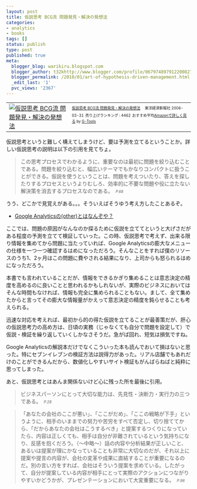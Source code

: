 ```yaml
---
layout: post
title: 仮説思考 BCG流 問題発見・解決の発想法
categories:
- analytics
- books
tags: []
status: publish
type: post
published: true
meta:
  blogger_blog: warikiru.blogspot.com
  blogger_author: t32khttp://www.blogger.com/profile/06797489791220082722noreply@blogger.com
  blogger_permalink: /2010/01/art-of-hypothesis-driven-management.html
  _edit_last: '1'
  pvc_views: '2367'
---
```

<table border="0" cellpadding="5">
<tbody>
<tr>
<td valign="top"><a href="http://www.amazon.co.jp/exec/obidos/ASIN/4492555552/warikiru-22/ref=nosim/" target="_blank"><img class="fig" src="http://ecx.images-amazon.com/images/I/5181YHPHKHL._SL160_.jpg" alt="仮説思考 BCG流 問題発見・解決の発想法" border="0" /></a></td>
<td valign="top"><span style="font-size: x-small;"><a href="http://www.amazon.co.jp/%E4%BB%AE%E8%AA%AC%E6%80%9D%E8%80%83-BCG%E6%B5%81-%E5%95%8F%E9%A1%8C%E7%99%BA%E8%A6%8B%E3%83%BB%E8%A7%A3%E6%B1%BA%E3%81%AE%E7%99%BA%E6%83%B3%E6%B3%95-%E5%86%85%E7%94%B0-%E5%92%8C%E6%88%90/dp/4492555552%3FSubscriptionId%3D15SMZCTB9V8NGR2TW082%26tag%3Dwarikiru-22%26linkCode%3Dxm2%26camp%3D2025%26creative%3D165953%26creativeASIN%3D4492555552" target="_blank">仮説思考 BCG流 問題発見・解決の発想法</a></span>
<span style="font-size: x-small;"> <img src="http://www.assoc-amazon.jp/e/ir?t=warikiru-22&amp;l=ur2&amp;o=9" alt="" width="1" height="1" border="0" /></span>
<span style="font-size: x-small;">東洋経済新報社 2006-03-31</span>
<span style="font-size: x-small;">売り上げランキング : 4462</span>
<span style="font-size: x-small;">おすすめ平均<img src="http://g-images.amazon.com/images/G/01/detail/stars-4-0.gif" alt="" /></span><span style="font-size: x-small;"><a href="http://www.amazon.co.jp/%E4%BB%AE%E8%AA%AC%E6%80%9D%E8%80%83-BCG%E6%B5%81-%E5%95%8F%E9%A1%8C%E7%99%BA%E8%A6%8B%E3%83%BB%E8%A7%A3%E6%B1%BA%E3%81%AE%E7%99%BA%E6%83%B3%E6%B3%95-%E5%86%85%E7%94%B0-%E5%92%8C%E6%88%90/dp/4492555552%3FSubscriptionId%3D15SMZCTB9V8NGR2TW082%26tag%3Dwarikiru-22%26linkCode%3Dxm2%26camp%3D2025%26creative%3D165953%26creativeASIN%3D4492555552" target="_blank">Amazonで詳しく見る</a> by <a href="http://www.goodpic.com/mt/aws/index.html">G-Tools</a></span></td>
</tr>
</tbody>
</table>
仮説思考というと難しく構えてしまうけど、要は予測を立てるということか。詳しい仮説思考の説明は以下の引用を見てちょ。
<blockquote>この思考プロセスでわかるように、重要なのは最初に問題を絞り込むことである。問題を絞り込むと、幅広いテーマでもかなりコンパクトに扱うことができる。仮説を使うということは、問題を考えついたり、答えを探したりするプロセスというよりむしろ、効率的に不要な問題や役に立たない解決策を消去するプロセスなのである。　<span style="font-size: x-small;"><em>P.68</em></span></blockquote>
うう、どこかで見覚えがある。。。そういえばそうゆう考え方したことあるぞ。
<ul>
	<li><a href="http://t32k.me/mol/log/google-analytics-other-entry/">Google Analyticsの(other)とはなんぞや？</a></li>
</ul>
ここでは、問題の原因がなんなのか探るために仮説を立ててというと大げさだがある程度の予測を立てて検証していった。この時、仮説思考で考えず、出来る限り情報を集めてから問題に当たっていれば、Google Analyticsの膨大なメニューの仕様を一つ一つ確認するはめになっただろう。そんなことをすれば僕のリソースのうち1、2ヶ月はこの問題に費やされる結果になり、上司からも怒られるはめになっただろう。

本書でも言われていることだが、情報をできるかぎり集めることは意志決定の精度を高めるのに良いことと思われるかもしれないが、実際のビジネスにおいてはそんな時間もなければ、情報も完全に集められることもない。まして、全て集めたからと言ってその膨大な情報量がかえって意志決定の精度を鈍らせることも考えられる。

迅速な対応を考えれば、最初から的の得た仮説を立てることが最善策だが、肝心の仮説思考力の高め方は、日頃の実務（じゃなくても自分で問題を設定して）で仮説・検証を繰り返していくしかなさそうだ。急がば回れ、短気は損気ですね。

Google Analyticsの解説本だけでなくこういった本も読んでおいて損はないと思った。特にセブンイレブンの検証方法は説得力があった。リアル店舗でもあれだけのことができるんだから、数値化しやすいサイト検証もがんばらねばと純粋に思ってしまった。

あと、仮説思考とはあんま関係ないけど心に残った所を最後に引用。
<blockquote>ビジネスパーソンにとって大切な能力は、先見性・決断力・実行力の三つである。　<span style="font-size: x-small;"><em>P.28</em></span></blockquote>
<blockquote>「あなたの会社のここが悪い」、「ここがだめ」、「ここの戦略が下手」というように、相手のいままでの努力や苦労をすべて否定し、切り捨ててから、「だからあなたの会社はこうするべき」と提案するつくりになっていたら、内容は正しくても、相手は自分が非難されているという気持ちになり、反感を抱くだろう。（〜中略〜）話の内容や分析結果が正しいこと、あるいは提案が理にかなっていることも非常に大切なのだが、それ以上に提案や提言の内容が、会社の変革や成果に直結することが重要になるのだ。別の言い方をすれば、会社はそういう提案を求めている。したがって、自分が提案している内容が相手にとって実際のアクションにつながりやすいかどうかが、プレゼンテーションにおいて大変重要になる。　<span style="font-size: x-small;"><em>P.96</em></span></blockquote>
